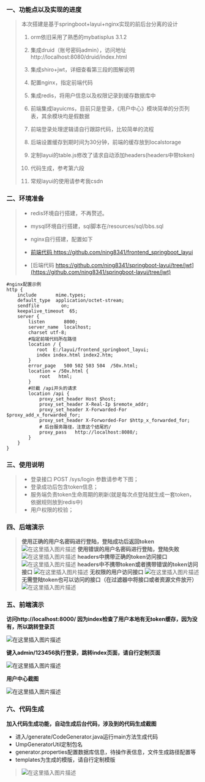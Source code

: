 ### 一、功能点以及实现的进度

> 本次搭建是基于springboot+layui+nginx实现的前后台分离的设计
>
> 1. orm依旧采用了熟悉的mybatisplus 3.1.2
>
> 2. 集成druid（账号密码admin），访问地址   http://localhost:8080/druid/index.html  
>
> 3. 集成shiro+jwt，详细查看第三段的图解说明
>
> 4. 配置nginx，指定前端代码
>
> 5. 集成redis，将用户信息以及权限记录到缓存数据库中
>
> 6. 前端集成layuicms，目前只是登录，《用户中心》模块简单的分页列表，其余模块均是假数据
>
> 7. 前端登录处理逻辑请自行跟踪代码，比较简单的流程
>
> 8. 后端设置缓存到期时间为30分钟，前端的缓存放到localstorage
>
> 9. 定制layui的table.js修改了请求自动添加headers(headers中带token)
>
> 10. 代码生成，参考第六段
>
> 11. 常规layui的使用请参考我csdn
>
>     [这篇博客]: https://blog.csdn.net/m0_37615458/article/details/106961372
>
>     

### 二、环境准备

> - redis环境自行搭建，不再赘述。
>
> - mysql环境自行搭建，sql脚本在/resources/sql/bbs.sql
>
> - nginx自行搭建，配置如下
>
> - [ 前端代码 https://github.com/ning8341/frontend_springboot_layui ](https://github.com/ning8341/frontend_springboot_layui)
>
> - [后端代码 https://github.com/ning8341/springboot-layui/tree/jwt](https://github.com/ning8341/springboot-layui/tree/jwt)
>
>   

```
#nginx配置示例
http {
    include       mime.types;
    default_type  application/octet-stream;
    sendfile        on;
    keepalive_timeout  65;	
    server {
        listen       8000;
        server_name  localhost;   
		charset utf-8;
		#指定前端代码所在路径
		location / {
		   root  E:/layui/frontend_springboot_layui;
		   index index.html index2.htm;
		}
        error_page   500 502 503 504  /50x.html;
        location = /50x.html {
            root   html;
        }
        #拦截 /api开头的请求
		location /api {
			proxy_set_header Host $host;
			proxy_set_header X-Real-Ip $remote_addr;
			proxy_set_header X-Forwarded-For $proxy_add_x_forwarded_for;
			proxy_set_header X-Forworded-For $http_x_forwarded_for;
			# 后台服务路径，注意这个结尾的/
            proxy_pass   http://localhost:8080/;
        }		
    }
}
```



### 三、使用说明

> -  登录接口 POST  /sys/login 参数请参考下图；
> -  登录成功后包含token信息；
> -  服务端负责token生命周期的刷新(就是每次点登陆就生成一套token，依据规则放到redis中)
> -  用户权限的校验；

### 四、后端演示

> **使用正确的用户名密码进行登陆，登陆成功后返回token**
> ![在这里插入图片描述](https://imgconvert.csdnimg.cn/aHR0cHM6Ly9pbWcuZ2F0aHViLmNuL2ltYWdlLzc0NThkMGEyODYzZGI1YjY4ZGFhYWEzYzVjYmY4NjQzLnBuZw?x-oss-process=image/format,png)
> **使用错误的用户名密码进行登陆，登陆失败**
> ![在这里插入图片描述](https://imgconvert.csdnimg.cn/aHR0cHM6Ly9pbWcuZ2F0aHViLmNuL2ltYWdlLzIwMTFmOTkzMzkyY2ZlZDgzYjljZjIxZmUxMDA3YTY4LnBuZw?x-oss-process=image/format,png)
> **headers中携带正确的token访问接口**
> ![在这里插入图片描述](https://imgconvert.csdnimg.cn/aHR0cHM6Ly9pbWcuZ2F0aHViLmNuL2ltYWdlLzNlMDIxOTRlYTM4ZTdmYzFjZGY3NjQ4YTc0M2M4Y2ZhLnBuZw?x-oss-process=image/format,png)
> **headers中不携带token或者携带错误的token访问接口**
> ![在这里插入图片描述](https://imgconvert.csdnimg.cn/aHR0cHM6Ly9pbWcuZ2F0aHViLmNuL2ltYWdlLzdlZjBmZmY4NjA5MTUyNjE2MmRkYmMyM2IyZDJiNGI1LnBuZw?x-oss-process=image/format,png)
> **无权限的用户访问接口**
> ![在这里插入图片描述](https://imgconvert.csdnimg.cn/aHR0cHM6Ly9pbWcuZ2F0aHViLmNuL2ltYWdlL2E2OWI4Njg5ZWZkMGZlNzBjYjU5MjE5NGIzOWNlODEwLnBuZw?x-oss-process=image/format,png)
> **无需登陆token也可以访问的接口（在过滤器中将接口或者资源文件放开）**
> ![在这里插入图片描述](https://imgconvert.csdnimg.cn/aHR0cHM6Ly9pbWcuZ2F0aHViLmNuL2ltYWdlLzEyMjY2ZTE5MDljNjMxYjQ2ZmE3ZjVmYTAwZWFlYzllLnBuZw?x-oss-process=image/format,png)

### 五、前端演示

**访问http://localhost:8000/   因为index检查了用户本地有无token缓存，因为没有，所以跳转登录页**

![在这里插入图片描述](https://img-blog.csdnimg.cn/20201130171916405.png?x-oss-process=image/watermark,type_ZmFuZ3poZW5naGVpdGk,shadow_10,text_aHR0cHM6Ly9ibG9nLmNzZG4ubmV0L20wXzM3NjE1NDU4,size_16,color_FFFFFF,t_70)

**键入admin/123456执行登录，跳转index页面，请自行定制页面**

![在这里插入图片描述](https://img-blog.csdnimg.cn/20201130172439430.png?x-oss-process=image/watermark,type_ZmFuZ3poZW5naGVpdGk,shadow_10,text_aHR0cHM6Ly9ibG9nLmNzZG4ubmV0L20wXzM3NjE1NDU4,size_16,color_FFFFFF,t_70 )

**用户中心截图**

![在这里插入图片描述](https://img-blog.csdnimg.cn/2020113017271731.png?x-oss-process=image/watermark,type_ZmFuZ3poZW5naGVpdGk,shadow_10,text_aHR0cHM6Ly9ibG9nLmNzZG4ubmV0L20wXzM3NjE1NDU4,size_16,color_FFFFFF,t_70)

### 六、代码生成

**加入代码生成功能，自动生成后台代码，涉及到的代码生成截图**

- 进入/generate/CodeGenerator.java运行main方法生成代码
- UmpGeneratorUtil定制包名
- generator.properties配置数据库信息，待操作表信息，文件生成路径配置等
- templates为生成的模版，请自行定制模版

> ![在这里插入图片描述](https://img-blog.csdnimg.cn/20201130173750172.png?x-oss-process=image/watermark,type_ZmFuZ3poZW5naGVpdGk,shadow_10,text_aHR0cHM6Ly9ibG9nLmNzZG4ubmV0L20wXzM3NjE1NDU4,size_16,color_FFFFFF,t_70)
>
> 
>
> 